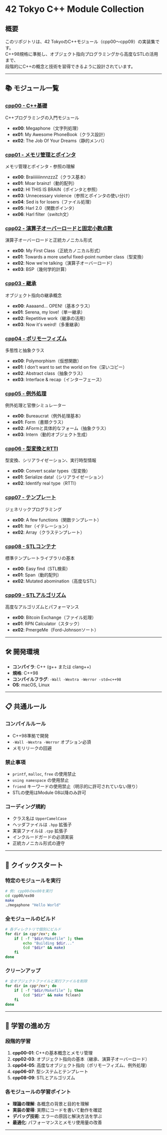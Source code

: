 # 42 Tokyo C++ Module Collection

## 概要

このリポジトリは、42 TokyoのC++モジュール（cpp00〜cpp09）の実装集です。  
C++98規格に準拠し、オブジェクト指向プログラミングから高度なSTLの活用まで、  
段階的にC++の概念と技術を習得できるように設計されています。

---

## 📚 モジュール一覧

### [cpp00 - C++基礎](./cpp00/)
C++プログラミングの入門モジュール
- **ex00**: Megaphone（文字列処理）
- **ex01**: My Awesome PhoneBook（クラス設計）
- **ex02**: The Job Of Your Dreams（静的メンバ）

### [cpp01 - メモリ管理とポインタ](./cpp01/)
メモリ管理とポインタ・参照の理解
- **ex00**: BraiiiiiiinnnzzzZ（クラス基本）
- **ex01**: Moar brainz!（動的配列）
- **ex02**: HI THIS IS BRAIN（ポインタと参照）
- **ex03**: Unnecessary violence（参照とポインタの使い分け）
- **ex04**: Sed is for losers（ファイル処理）
- **ex05**: Harl 2.0（関数ポインタ）
- **ex06**: Harl filter（switch文）

### [cpp02 - 演算子オーバーロードと固定小数点数](./cpp02/)
演算子オーバーロードと正統カノニカル形式
- **ex00**: My First Class（正統カノニカル形式）
- **ex01**: Towards a more useful fixed-point number class（型変換）
- **ex02**: Now we're talking（演算子オーバーロード）
- **ex03**: BSP（幾何学的計算）

### [cpp03 - 継承](./cpp03/)
オブジェクト指向の継承概念
- **ex00**: Aaaaand... OPEN!（基本クラス）
- **ex01**: Serena, my love!（単一継承）
- **ex02**: Repetitive work（継承の活用）
- **ex03**: Now it's weird!（多重継承）

### [cpp04 - ポリモーフィズム](./cpp04/)
多態性と抽象クラス
- **ex00**: Polymorphism（仮想関数）
- **ex01**: I don't want to set the world on fire（深いコピー）
- **ex02**: Abstract class（抽象クラス）
- **ex03**: Interface & recap（インターフェース）

### [cpp05 - 例外処理](./cpp05/)
例外処理と官僚シミュレーター
- **ex00**: Bureaucrat（例外処理基本）
- **ex01**: Form（書類クラス）
- **ex02**: AFormと具体的なフォーム（抽象クラス）
- **ex03**: Intern（動的オブジェクト生成）

### [cpp06 - 型変換とRTTI](./cpp06/)
型変換、シリアライゼーション、実行時型情報
- **ex00**: Convert scalar types（型変換）
- **ex01**: Serialize data!（シリアライゼーション）
- **ex02**: Identify real type（RTTI）

### [cpp07 - テンプレート](./cpp07/)
ジェネリックプログラミング
- **ex00**: A few functions（関数テンプレート）
- **ex01**: Iter（イテレーション）
- **ex02**: Array（クラステンプレート）

### [cpp08 - STLコンテナ](./cpp08/)
標準テンプレートライブラリの基本
- **ex00**: Easy find（STL検索）
- **ex01**: Span（動的配列）
- **ex02**: Mutated abomination（高度なSTL）

### [cpp09 - STLアルゴリズム](./cpp09/)
高度なアルゴリズムとパフォーマンス
- **ex00**: Bitcoin Exchange（ファイル処理）
- **ex01**: RPN Calculator（スタック）
- **ex02**: PmergeMe（Ford-Johnsonソート）

---

## 🛠 開発環境

- **コンパイラ**: C++ (g++ または clang++)
- **規格**: C++98
- **コンパイルフラグ**: `-Wall -Wextra -Werror -std=c++98`
- **OS**: macOS, Linux

---

## 📋 共通ルール

### コンパイルルール
- C++98準拠で開発
- `-Wall -Wextra -Werror` オプション必須
- メモリリークの回避

### 禁止事項
- `printf`, `malloc`, `free` の使用禁止
- `using namespace` の使用禁止
- `friend` キーワードの使用禁止（明示的に許可されていない限り）
- STLの使用はModule 08以降のみ許可

### コーディング規約
- クラス名は `UpperCamelCase`
- ヘッダファイルは `.hpp` 拡張子
- 実装ファイルは `.cpp` 拡張子
- インクルードガードの必須実装
- 正統カノニカル形式の遵守

---

## 🚀 クイックスタート

### 特定のモジュールを実行

```bash
# 例: cpp00のex00を実行
cd cpp00/ex00
make
./megaphone "Hello World"
```

### 全モジュールのビルド

```bash
# 各ディレクトリで個別にビルド
for dir in cpp*/ex*; do
    if [ -f "$dir/Makefile" ]; then
        echo "Building $dir..."
        (cd "$dir" && make)
    fi
done
```

### クリーンアップ

```bash
# 全オブジェクトファイルと実行ファイルを削除
for dir in cpp*/ex*; do
    if [ -f "$dir/Makefile" ]; then
        (cd "$dir" && make fclean)
    fi
done
```

---

## 📖 学習の進め方

### 段階的学習
1. **cpp00-01**: C++の基本概念とメモリ管理
2. **cpp02-03**: オブジェクト指向の基本（継承、演算子オーバーロード）
3. **cpp04-05**: 高度なオブジェクト指向（ポリモーフィズム、例外処理）
4. **cpp06-07**: 型システムとテンプレート
5. **cpp08-09**: STLとアルゴリズム

### 各モジュールの学習ポイント
- **理論の理解**: 各概念の背景と目的を理解
- **実装の習得**: 実際にコードを書いて動作を確認
- **デバッグ技術**: エラーの原因と解決方法を学ぶ
- **最適化**: パフォーマンスとメモリ使用量の改善

---
